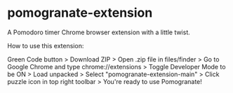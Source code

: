 # pomogranate-extension
A Pomodoro timer Chrome browser extension with a little twist.

How to use this extension:

Green Code button > Download ZIP > Open .zip file in files/finder >
Go to Google Chrome and type chrome://extensions > Toggle Developer Mode to be ON >
Load unpacked > Select "pomogranate-extension-main" > Click puzzle icon in top right toolbar >
You're ready to use Pomogranate!
